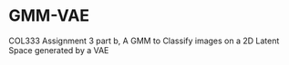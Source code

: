 # GMM-VAE
COL333 Assignment 3 part b, A GMM to Classify images on a 2D Latent Space generated by a VAE
